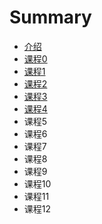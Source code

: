 # Summary

* [介绍](README.md)
* [课程0](lesson0/README.md)
* [课程1](lesson1/README.md)
* [课程2](lesson2/README.md)
* [课程3](lesson3/README.md)
* [课程4](lesson4/README.md)
* 课程5
* 课程6
* 课程7
* 课程8
* 课程9
* 课程10
* 课程11
* 课程12

